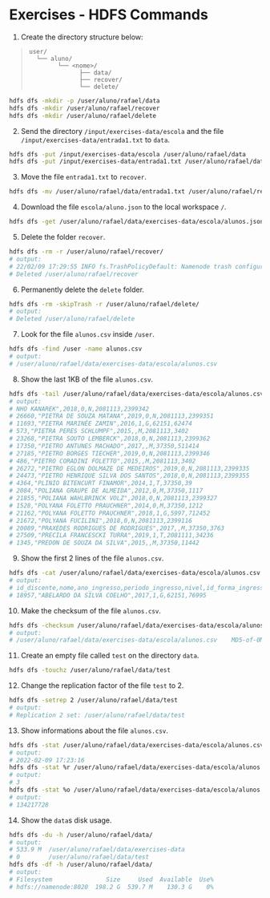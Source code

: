 # Exercises - HDFS Commands

1. Create the directory structure below:

  >```
  > user/
  >   └── aluno/
  >         └── <nome>/
  >               ├── data/
  >               ├── recover/
  >               └── delete/
  >```

  ```bash
  hdfs dfs -mkdir -p /user/aluno/rafael/data
  hdfs dfs -mkdir /user/aluno/rafael/recover
  hdfs dfs -mkdir /user/aluno/rafael/delete
  ```

2. Send the directory `/input/exercises-data/escola` and the file `/input/exercises-data/entrada1.txt` to `data`.

  ```bash
  hdfs dfs -put /input/exercises-data/escola /user/aluno/rafael/data
  hdfs dfs -put /input/exercises-data/entrada1.txt /user/aluno/rafael/data
  ```

3. Move the file `entrada1.txt` to `recover`.

  ```bash
  hdfs dfs -mv /user/aluno/rafael/data/entrada1.txt /user/aluno/rafael/recover/
  ```

4. Download the file `escola/aluno.json` to the local workspace `/`.

```bash
hdfs dfs -get /user/aluno/rafael/data/exercises-data/escola/alunos.json /
```

5. Delete the folder `recover`.

  ```bash
  hdfs dfs -rm -r /user/aluno/rafael/recover/
  # output:
  # 22/02/09 17:29:55 INFO fs.TrashPolicyDefault: Namenode trash configuration: Deletion interval = 0 minutes, Emptier interval = 0 minutes.
  # Deleted /user/aluno/rafael/recover
  ```

6. Permanently delete the `delete` folder.

  ```bash
  hdfs dfs -rm -skipTrash -r /user/aluno/rafael/delete/
  # output:
  # Deleted /user/aluno/rafael/delete
  ```

7. Look for the file `alunos.csv` inside `/user`.

  ```bash
  hdfs dfs -find /user -name alunos.csv
  # output:
  # /user/aluno/rafael/data/exercises-data/escola/alunos.csv
  ```

8. Show the last 1KB of the file `alunos.csv`.

  ```bash
  hdfs dfs -tail /user/aluno/rafael/data/exercises-data/escola/alunos.csv
  # output:
  # NHO KANAREK",2018,0,N,2081113,2399342
  # 26660,"PIETRA DE SOUZA MATANA",2019,0,N,2081113,2399351
  # 11693,"PIETRA MARINÉE ZAMIN",2016,1,G,62151,62474
  # 573,"PIETRA PERES SCHLUMPF",2015,,M,2081113,3402
  # 23268,"PIETRA SOUTO LEMBERCK",2018,0,N,2081113,2399362
  # 17350,"PIETRO ANTUNES MACHADO",2017,,M,37350,511414
  # 27185,"PIETRO BORGES TIECHER",2019,0,N,2081113,2399346
  # 486,"PIETRO CORADINI FOLETTO",2015,,M,2081113,3402
  # 26272,"PIETRO EGLON DOLMAZE DE MEDEIROS",2019,0,N,2081113,2399335
  # 24473,"PIETRO HENRIQUE SILVA DOS SANTOS",2018,0,N,2081113,2399355
  # 4364,"PLINIO BITENCURT FINAMOR",2014,1,T,37350,39
  # 2084,"POLIANA GRAUPE DE ALMEIDA",2012,0,M,37350,1117
  # 21855,"POLIANA WAHLBRINCK VOLZ",2018,0,N,2081113,2399327
  # 1528,"POLYANA FOLETTO PRAUCHNER",2014,0,M,37350,1212
  # 21162,"POLYANA FOLETTO PRAUCHNER",2018,1,G,5997,712452
  # 21672,"POLYANA FUCILINI",2018,0,N,2081113,2399116
  # 20089,"PRAXEDES RODRIGUES DE RODRIGUES",2017,,M,37350,3763
  # 27509,"PRECILA FRANCESCKI TURRA",2019,1,T,2081111,34236
  # 1345,"PREDON DE SOUZA DA SILVA",2015,,M,37350,11442
  ```

9. Show the first 2 lines of the file `alunos.csv`.

  ```bash
  hdfs dfs -cat /user/aluno/rafael/data/exercises-data/escola/alunos.csv | head -n 2
  # output:
  # id_discente,nome,ano_ingresso,periodo_ingresso,nivel,id_forma_ingresso,id_curso
  # 18957,"ABELARDO DA SILVA COELHO",2017,1,G,62151,76995
  ```

10. Make the checksum of the file `alunos.csv`.

  ```bash
  hdfs dfs -checksum /user/aluno/rafael/data/exercises-data/escola/alunos.csv | head -n 2
  # output:
  # /user/aluno/rafael/data/exercises-data/escola/alunos.csv	MD5-of-0MD5-of-512CRC32C	000002000000000000000000164b9235a4d65a1e8ebfe12eb97ac471
  ```

11. Create an empty file called `test` on the directory `data`.

```bash
hdfs dfs -touchz /user/aluno/rafael/data/test
```

12. Change the replication factor of the file `test` to 2.

```bash
hdfs dfs -setrep 2 /user/aluno/rafael/data/test
# output:
# Replication 2 set: /user/aluno/rafael/data/test
```

13. Show informations about the file `alunos.csv`.

```bash
hdfs dfs -stat /user/aluno/rafael/data/exercises-data/escola/alunos.csv
# output:
# 2022-02-09 17:23:16
hdfs dfs -stat %r /user/aluno/rafael/data/exercises-data/escola/alunos.csv
# output:
# 3
hdfs dfs -stat %o /user/aluno/rafael/data/exercises-data/escola/alunos.csv
# output:
# 134217728
```

14. Show the `data`s disk usage.

```bash
hdfs dfs -du -h /user/aluno/rafael/data/
# output:
# 533.9 M  /user/aluno/rafael/data/exercises-data
# 0        /user/aluno/rafael/data/test
hdfs dfs -df -h /user/aluno/rafael/data/
# output:
# Filesystem               Size     Used  Available  Use%
# hdfs://namenode:8020  198.2 G  539.7 M    130.3 G    0%
```

